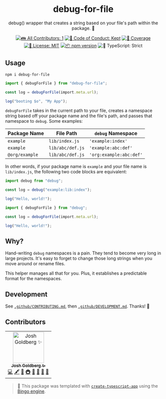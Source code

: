 <h1 align="center">debug-for-file</h1>

<p align="center">
	debug() wrapper that creates a string based on your file's path within the package.
	🧶
</p>

<p align="center">
	<!-- prettier-ignore-start -->
	<!-- ALL-CONTRIBUTORS-BADGE:START - Do not remove or modify this section -->
	<a href="#contributors" target="_blank"><img alt="👪 All Contributors: 1" src="https://img.shields.io/badge/%F0%9F%91%AA_all_contributors-1-21bb42.svg" /></a>
<!-- ALL-CONTRIBUTORS-BADGE:END -->
	<!-- prettier-ignore-end -->
	<a href="https://github.com/JoshuaKGoldberg/debug-for-file/blob/main/.github/CODE_OF_CONDUCT.md" target="_blank"><img alt="🤝 Code of Conduct: Kept" src="https://img.shields.io/badge/%F0%9F%A4%9D_code_of_conduct-kept-21bb42" /></a>
	<a href="https://codecov.io/gh/JoshuaKGoldberg/debug-for-file" target="_blank"><img alt="🧪 Coverage" src="https://img.shields.io/codecov/c/github/JoshuaKGoldberg/debug-for-file?label=%F0%9F%A7%AA%20coverage" /></a>
	<a href="https://github.com/JoshuaKGoldberg/debug-for-file/blob/main/LICENSE.md" target="_blank"><img alt="📝 License: MIT" src="https://img.shields.io/badge/%F0%9F%93%9D_license-MIT-21bb42.svg" /></a>
	<a href="http://npmjs.com/package/debug-for-file" target="_blank"><img alt="📦 npm version" src="https://img.shields.io/npm/v/debug-for-file?color=21bb42&label=%F0%9F%93%A6%20npm" /></a>
	<img alt="💪 TypeScript: Strict" src="https://img.shields.io/badge/%F0%9F%92%AA_typescript-strict-21bb42.svg" />
</p>

## Usage

```shell
npm i debug-for-file
```

```ts
import { debugForFile } from "debug-for-file";

const log = debugForFile(import.meta.url);

log("booting $o", "My App");
```

`debugForFile` takes in the current path to your file, creates a namespace string based off your package name and the file's path, and passes that namespace to `debug`.
Some examples:

| Package Name   | File Path        | `debug` Namespace       |
| -------------- | ---------------- | ----------------------- |
| `example`      | `lib/index.js`   | `'example:index'`       |
| `example`      | `lib/abc/def.js` | `'example:abc:def'`     |
| `@org/example` | `lib/abc/def.js` | `'org:example:abc:def'` |

In other words, if your package name is `example` and your file name is `lib/index.js`, the following two code blocks are equivalent:

```ts
import debug from "debug";

const log = debug("example:lib:index");

log("Hello, world!");
```

```ts
import { debugForFile } from "debug";

const log = debugForFile(import.meta.url);

log("Hello, world!");
```

## Why?

Hand-writing `debug` namespaces is a pain.
They tend to become very long in large projects.
It's easy to forget to change those long strings when you move around or rename files.

This helper manages all that for you.
Plus, it establishes a predictable format for the namespaces.

## Development

See [`.github/CONTRIBUTING.md`](./.github/CONTRIBUTING.md), then [`.github/DEVELOPMENT.md`](./.github/DEVELOPMENT.md).
Thanks! 🧶

## Contributors

<!-- spellchecker: disable -->
<!-- ALL-CONTRIBUTORS-LIST:START - Do not remove or modify this section -->
<!-- prettier-ignore-start -->
<!-- markdownlint-disable -->
<table>
  <tbody>
    <tr>
      <td align="center"><a href="http://www.joshuakgoldberg.com/"><img src="https://avatars.githubusercontent.com/u/3335181?v=4?s=100" width="100px;" alt="Josh Goldberg ✨"/><br /><sub><b>Josh Goldberg ✨</b></sub></a><br /><a href="https://github.com/JoshuaKGoldberg/debug-for-file/commits?author=JoshuaKGoldberg" title="Code">💻</a> <a href="#content-JoshuaKGoldberg" title="Content">🖋</a> <a href="#ideas-JoshuaKGoldberg" title="Ideas, Planning, & Feedback">🤔</a> <a href="#infra-JoshuaKGoldberg" title="Infrastructure (Hosting, Build-Tools, etc)">🚇</a> <a href="#maintenance-JoshuaKGoldberg" title="Maintenance">🚧</a> <a href="#projectManagement-JoshuaKGoldberg" title="Project Management">📆</a> <a href="#tool-JoshuaKGoldberg" title="Tools">🔧</a> <a href="https://github.com/JoshuaKGoldberg/debug-for-file/commits?author=JoshuaKGoldberg" title="Documentation">📖</a></td>
    </tr>
  </tbody>
</table>

<!-- markdownlint-restore -->
<!-- prettier-ignore-end -->

<!-- ALL-CONTRIBUTORS-LIST:END -->
<!-- spellchecker: enable -->

> 💝 This package was templated with [`create-typescript-app`](https://github.com/JoshuaKGoldberg/create-typescript-app) using the [Bingo engine](https://create.bingo).
